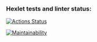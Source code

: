 ### Hexlet tests and linter status:
[![Actions Status](https://github.com/Iksdiee/python-project-49/actions/workflows/hexlet-check.yml/badge.svg)](https://github.com/Iksdiee/python-project-49/actions)

[![Maintainability](https://api.codeclimate.com/v1/badges/ac52adceab9362a42712/maintainability)](https://codeclimate.com/github/Iksdiee/python-project-49/maintainability)
